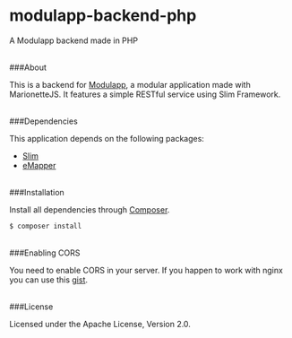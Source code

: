 modulapp-backend-php
====================

A Modulapp backend made in PHP

<br/>
###About

This is a backend for [Modulapp](https://github.com/emaphp/modulapp-frontend ""), a modular application made with MarionetteJS. It features a simple RESTful service using Slim Framework.

<br/>
###Dependencies

This application depends on the following packages:

 * [Slim](https://github.com/codeguy/Slim "")
 * [eMapper](https://github.com/emaphp/eMapper "")

<br/>
###Installation

Install all dependencies through [Composer](http://getcomposer.org "").

```bash
$ composer install
```

<br/>
###Enabling CORS

You need to enable CORS in your server. If you happen to work with nginx you can use this [gist](https://gist.github.com/emaphp/17285633e3e5b4140db6 "").


<br/>
###License

Licensed under the Apache License, Version 2.0.